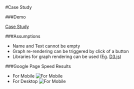 #Case Study

###Demo

[Case Study](http://sudheendrachari.github.io/graph/)

###Assumptions
* Name and Text cannot be empty
* Graph re-rendering can be triggered by click of a button
* Libraries for graph rendering can be used (Eg. [D3.js](https://d3js.org/ "D3.js Homepage"))

###Google Page Speed Results
* For Mobile
![For Mobile](http://sudheendrachari.github.io/graph/images/gps_mobile.PNG)
* For Desktop
![For Mobile](http://sudheendrachari.github.io/graph/images/gps_mobile.PNG)
